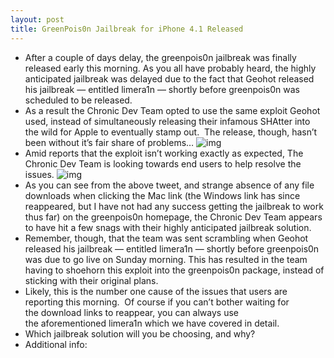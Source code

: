 ```yaml
---
layout: post
title: GreenPois0n Jailbreak for iPhone 4.1 Released
---
```

* After a couple of days delay, the greenpois0n jailbreak was finally released early this morning. As you all have probably heard, the highly anticipated jailbreak was delayed due to the fact that Geohot released his jailbreak — entitled limera1n — shortly before greenpois0n was scheduled to be released.
* As a result the Chronic Dev Team opted to use the same exploit Geohot used, instead of simultaneously releasing their infamous SHAtter into the wild for Apple to eventually stamp out.  The release, though, hasn’t been without it’s fair share of problems…
![img](http://media.idownloadblog.com/wp-content/uploads/2010/10/greenpois0n_released.jpeg)
* Amid reports that the exploit isn’t working exactly as expected, The Chronic Dev Team is looking towards end users to help resolve the issues.
![img](http://media.idownloadblog.com/wp-content/uploads/2010/10/greenpois0n-tweet1.jpeg)
* As you can see from the above tweet, and strange absence of any file downloads when clicking the Mac link (the Windows link has since reappeared, but I have not had any success getting the jailbreak to work thus far) on the greenpois0n homepage, the Chronic Dev Team appears to have hit a few snags with their highly anticipated jailbreak solution.
* Remember, though, that the team was sent scrambling when Geohot released his jailbreak — entitled limera1n — shortly before greenpois0n was due to go live on Sunday morning. This has resulted in the team having to shoehorn this exploit into the greenpois0n package, instead of sticking with their original plans.
* Likely, this is the number one cause of the issues that users are reporting this morning.  Of course if you can’t bother waiting for the download links to reappear, you can always use the aforementioned limera1n which we have covered in detail.
* Which jailbreak solution will you be choosing, and why?
* Additional info:


